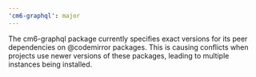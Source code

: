 ```yaml
---
'cm6-graphql': major
---
```


The cm6-graphql package currently specifies exact versions for its peer dependencies on @codemirror packages. This is causing conflicts when projects use newer versions of these packages, leading to multiple instances being installed.
